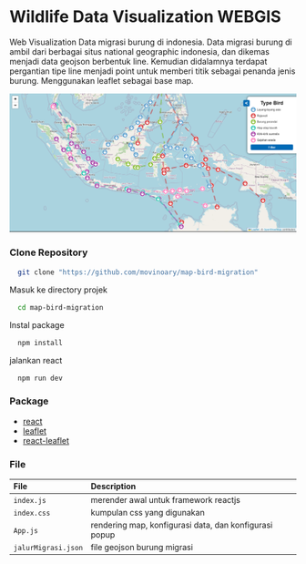 # Wildlife Data Visualization WEBGIS

Web Visualization Data migrasi burung di indonesia. Data migrasi burung di ambil dari berbagai situs national geographic indonesia, dan dikemas menjadi data geojson berbentuk line. Kemudian didalamnya terdapat pergantian tipe line menjadi point untuk memberi titik sebagai penanda jenis burung. Menggunakan leaflet sebagai base map.

![Desain](https://github.com/movinoary/map-bird-migration/blob/master/src/assets/desain.png?raw=true)

### Clone Repository

```bash
  git clone "https://github.com/movinoary/map-bird-migration"
```

Masuk ke directory projek

```bash
  cd map-bird-migration
```

Instal package

```bash
  npm install
```

jalankan react

```bash
  npm run dev
```

### Package

- [react](https://react.dev/)
- [leaflet](https://leafletjs.com/)
- [react-leaflet](https://react-leaflet.js.org/)

### File

| File                | Description                                            |
| :------------------ | :----------------------------------------------------- |
| `index.js`          | merender awal untuk framework reactjs                  |
| `index.css`         | kumpulan css yang digunakan                            |
| `App.js`            | rendering map, konfigurasi data, dan konfigurasi popup |
| `jalurMigrasi.json` | file geojson burung migrasi                            |

